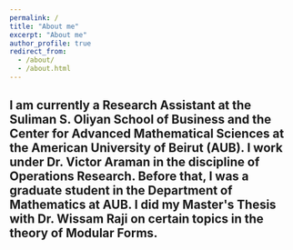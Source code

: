 ```yaml
---
permalink: /
title: "About me"
excerpt: "About me"
author_profile: true
redirect_from: 
  - /about/
  - /about.html
---
```


## I am currently a Research Assistant at the Suliman S. Oliyan School of Business and the Center for Advanced Mathematical Sciences at the American University of Beirut (AUB). I work under Dr. Victor Araman in the discipline of Operations Research. Before that, I was a graduate student in the Department of Mathematics at AUB. I did my Master's Thesis with Dr. Wissam Raji on certain topics in the theory of Modular Forms.
